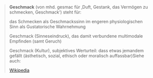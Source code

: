 > **Geschmack** (von mhd. gesmac für ‚Duft, Gestank, das Vermögen zu schmecken, Geschmack‘) steht für:
>
> 
>
> das Schmecken als Geschmackssinn im engeren physiologischen Sinn als Gustatorische Wahrnehmung
>
> Geschmack (Sinneseindruck), das damit verbundene multimodale Empfinden (samt Geruch)
>
> Geschmack (Kultur), subjektives Werturteil: dass etwas jemandem gefällt (ästhetisch, sozial, ethisch oder moralisch auffassbar)Siehe auch:
>
> [Wikipedia](https://de.wikipedia.org/wiki/Geschmack)